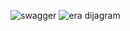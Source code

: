 ![swagger](https://github.com/rade901/Auto-djelovi-zavrsni-rad-edunova/assets/78330407/ff004872-6a14-4f32-9b5c-e11ccfdf5ca3)
![era dijagram](https://github.com/rade901/Auto-djelovi-zavrsni-rad-edunova/assets/78330407/ab317999-e84b-4600-9fcd-07196a0dc79f)
